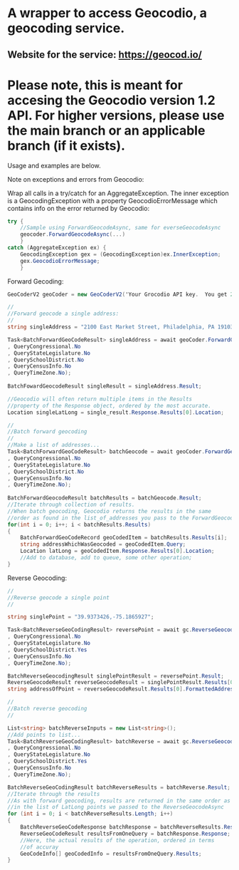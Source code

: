# A wrapper to access Geocodio, a geocoding service.  

## Website for the service: https://geocod.io/

# Please note, this is meant for accesing the Geocodio version 1.2 API.  For higher versions, please use the main branch or an applicable branch (if it exists).

Usage and examples are below.

Note on exceptions and errors from Geocodio:

Wrap all calls in a try/catch for an AggregateException.  The inner exception is a GeocodingException with a property GeocodioErrorMessage which contains info on the error returned by Geocodio:

```C#
try {
    //Sample using ForwardGeocodeAsync, same for everseGeocodeAsync
    geocoder.ForwardGeocodeAsync(...)
    }
catch (AggregateException ex) {
    GeocodingException gex = (GeocodingException)ex.InnerException;
    gex.GeocodioErrorMessage;
    }

```

Forward Gecoding:

```c#
GeoCoderV2 geoCoder = new GeoCoderV2('Your Grocodio API key.  You get 2500 free lookups per day!');

//
//Forward geocode a single address:
//
string singleAddress = "2100 East Market Street, Philadelphia, PA 19103";

Task<BatchForwardGeoCodeResult> singleAddress = await geoCoder.ForwardGeocodeAsync(singleAddress
, QueryCongressional.No
, QueryStateLegislature.No
, QuerySchoolDistrict.No
, QueryCensusInfo.No
, QueryTimeZone.No);
                         
BatchFowardGeocodeResult singleResult = singleAddress.Result;

//Geocodio will often return multiple items in the Results 
//property of the Response object, ordered by the most accurate.
Location singleLatLong = single_result.Response.Results[0].Location;

//
//Batch forward geocoding
//
//Make a list of addresses...
Task<BatchForwardGeoCodeResult> batchGeocode = await geoCoder.ForwardGeocodeAsync(list_of_addresses
, QueryCongressional.No
, QueryStateLegislature.No
, QuerySchoolDistrict.No
, QueryCensusInfo.No
, QueryTimeZone.No);
                         
BatchForwardGeocodeResult batchResults = batchGeocode.Result;
//Iterate through collection of results.
//When batch geocoding, Geocodio returns the results in the same
//order as found in the list_of_addresses you pass to the ForwardGeocodeAsync method.
for(int i = 0; i++; i < batchResults.Results)
{
    BatchForwardGeoCodeRecord geoCodedItem = batchResults.Results[i];
    string addressWhichWasGeocoded = geoCodedItem.Query;
    Location latLong = geoCodedItem.Response.Results[0].Location;
    //Add to database, add to queue, some other operation;
}
```

Reverse Geocoding:

```c#
//
//Reverse geocode a single point
//

string singlePoint = "39.9373426,-75.1865927";

Task<BatchReverseGeoCodingResult> reversePoint = await gc.ReverseGeocodeAsync(singlePoint
, QueryCongressional.No
, QueryStateLegislature.No
, QuerySchoolDistrict.Yes
, QueryCensusInfo.No
, QueryTimeZone.No);

BatchReverseGeocodingResult singlePointResult = reversePoint.Result;
ReverseGeocodeResult reverseGeocodeResult = singlePointResult.Results[0].Response.Results;
string addressOfPoint = reverseGeocodeResult.Results[0].FormattedAddress;

//
//Batch reverse geocoding
//

List<string> batchReverseInputs = new List<string>();
//Add points to list...
Task<BatchReverseGeoCodingResult> batchReverse = await gc.ReverseGeocodeAsync(batchReverseInputs
, QueryCongressional.No
, QueryStateLegislature.No
, QuerySchoolDistrict.Yes
, QueryCensusInfo.No
, QueryTimeZone.No);

BatchReverseGeoCodingResult batchReverseResults = batchReverse.Result;
//Iterate through the results
//As with forward geocoding, results are returned in the same order as found
//in the list of LatLong points we passed to the ReverseGeocodeAsync
for (int i = 0; i < batchReverseResults.Length; i++)
{
    BatchReverseGeoCodeResponse batchResponse = batchReverseResults.Results[i];
    ReverseGeoCodeResult resultsFromOneQuery = batchResponse.Response;
    //Here, the actual results of the operation, ordered in terms
    //of accuray
    GeoCodeInfo[] geoCodedInfo = resultsFromOneQuery.Results;
}

```